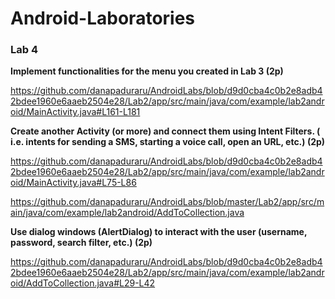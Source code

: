 # Android-Laboratories
 
### Lab 4

**Implement functionalities for the menu you created in Lab 3 (2p)**

https://github.com/danapaduraru/AndroidLabs/blob/d9d0cba4c0b2e8adb42bdee1960e6aaeb2504e28/Lab2/app/src/main/java/com/example/lab2android/MainActivity.java#L161-L181

**Create another Activity (or more) and connect them using Intent Filters. ( i.e. intents for sending a SMS, starting a voice call, open an URL, etc.) (2p)**

https://github.com/danapaduraru/AndroidLabs/blob/d9d0cba4c0b2e8adb42bdee1960e6aaeb2504e28/Lab2/app/src/main/java/com/example/lab2android/MainActivity.java#L75-L86

https://github.com/danapaduraru/AndroidLabs/blob/master/Lab2/app/src/main/java/com/example/lab2android/AddToCollection.java

**Use dialog windows (AlertDialog) to interact with the user (username, password, search filter, etc.) (2p)**

https://github.com/danapaduraru/AndroidLabs/blob/d9d0cba4c0b2e8adb42bdee1960e6aaeb2504e28/Lab2/app/src/main/java/com/example/lab2android/AddToCollection.java#L29-L42

